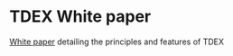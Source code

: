 # TDEX White paper

[White paper](https://github.com/TDex-network/whitepaper/blob/main/TDEXWP_V1.md) detailing the principles and features of TDEX
